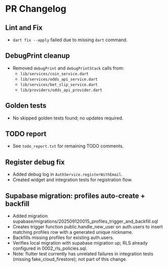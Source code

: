 # PR Changelog

## Lint and Fix

- `dart fix --apply` failed due to missing `dart` command.

## DebugPrint cleanup

- Removed `debugPrint` and `debugPrintStack` calls from:
  - `lib/services/coin_service.dart`
  - `lib/services/odds_api_service.dart`
  - `lib/services/bet_slip_service.dart`
  - `lib/providers/odds_api_provider.dart`

## Golden tests

- No skipped golden tests found; no updates required.

## TODO report

- See `todo_report.txt` for remaining TODO comments.

## Register debug fix

- Added debug log in `AuthService.registerWithEmail`.
- Created widget and integration tests for registration flow.

## Supabase migration: profiles auto-create + backfill

- Added migration supabase/migrations/202509120015_profiles_trigger_and_backfill.sql
- Creates trigger function public.handle_new_user on auth.users to insert matching profiles row with a generated unique nickname.
- Backfills missing profiles for existing auth.users.
- Verifies local migration with supabase migration up; RLS already configured in 0002_rls_policies.sql.
- Note: flutter test currently has unrelated failures in integration tests (missing fake_cloud_firestore); not part of this change.
